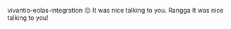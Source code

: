 vivantio-eolas-integration
:confounded:
It was nice talking to you.
Rangga
It was nice talking to you!
